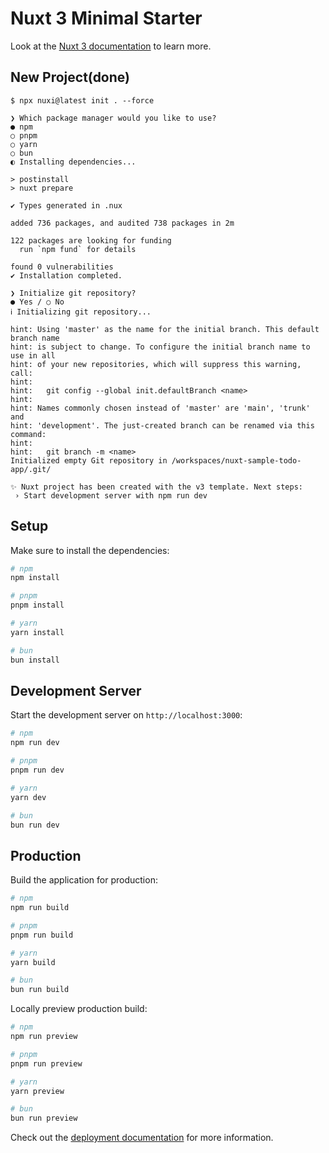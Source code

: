 # Nuxt 3 Minimal Starter

Look at the [Nuxt 3 documentation](https://nuxt.com/docs/getting-started/introduction) to learn more.

## New Project(done)

```log
$ npx nuxi@latest init . --force

❯ Which package manager would you like to use?
● npm
○ pnpm
○ yarn
○ bun
◐ Installing dependencies...

> postinstall
> nuxt prepare

✔ Types generated in .nux

added 736 packages, and audited 738 packages in 2m

122 packages are looking for funding
  run `npm fund` for details

found 0 vulnerabilities
✔ Installation completed.

❯ Initialize git repository?
● Yes / ○ No
ℹ Initializing git repository...

hint: Using 'master' as the name for the initial branch. This default branch name
hint: is subject to change. To configure the initial branch name to use in all
hint: of your new repositories, which will suppress this warning, call:
hint: 
hint:   git config --global init.defaultBranch <name>
hint: 
hint: Names commonly chosen instead of 'master' are 'main', 'trunk' and
hint: 'development'. The just-created branch can be renamed via this command:
hint: 
hint:   git branch -m <name>
Initialized empty Git repository in /workspaces/nuxt-sample-todo-app/.git/

✨ Nuxt project has been created with the v3 template. Next steps:
 › Start development server with npm run dev
```

## Setup

Make sure to install the dependencies:

```bash
# npm
npm install

# pnpm
pnpm install

# yarn
yarn install

# bun
bun install
```

## Development Server

Start the development server on `http://localhost:3000`:

```bash
# npm
npm run dev

# pnpm
pnpm run dev

# yarn
yarn dev

# bun
bun run dev
```

## Production

Build the application for production:

```bash
# npm
npm run build

# pnpm
pnpm run build

# yarn
yarn build

# bun
bun run build
```

Locally preview production build:

```bash
# npm
npm run preview

# pnpm
pnpm run preview

# yarn
yarn preview

# bun
bun run preview
```

Check out the [deployment documentation](https://nuxt.com/docs/getting-started/deployment) for more information.
